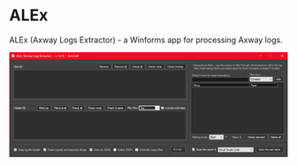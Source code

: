 # ALEx
ALEx (Axway Logs Extractor) - a Winforms app for processing Axway logs.

![alt text](https://raw.githubusercontent.com/AlexVirlan/ALEx/main/ALEx/ALEx%20app%20screenshot.png)
